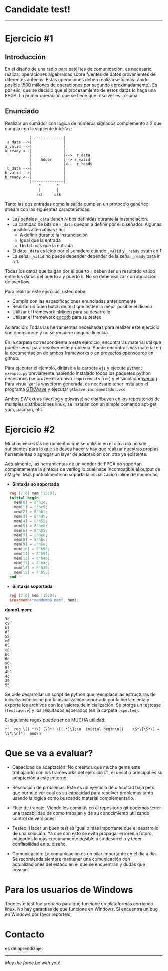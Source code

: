 # Candidate test!

---

# Ejercicio #1

## Introducción

En el diseño de una radio para satélites de comunicación, es necesario realizar
operaciones algebraicas sobre fuentes de datos provenientes de diferentes antenas.
Estas operaciones deben realizarse lo más rápido posible (500 millones de operaciones
por segundo aproximadamente). Es por ello, que se decidió que el procesamiento de estos
datos lo haga una FPGA. La primer operación que se tiene que resolver es la suma.

## Enunciado

Realizar un sumador con lógica de números signados complemento a 2 que cumpla con la siguiente
interfaz:

```
           |--------------|
 a_data -->|              |
a_valid -->|              |
a_ready <--|              |
           |              |-->  r_data
           |    Adder     |--> r_valid
           |              |<--  r_ready
 b_data -->|              |
b_valid -->|              |
b_ready <--|              |
           |--------------|
               ^       ^
               |       |
              rst     clk
```

Tanto las dos entradas como la salida cumplen un protocolo genérico stream con las
siguientes características:

* Las señales `_data` tienen N bits definidas durante la instanciación.
* La cantidad de bits de `r_data` quedan a definir por el diseñador. Algunas posibles alternativas son:
    * A definir durante la instanciación
    * Igual que la entrada
    * Un bit mas que la entrada 
* El dato `_data` es leído por el sumidero cuando `_valid` y `_ready` están en 1
* La señal `_valid` no puede depender depender de la señal `_ready` para ir a 1.

Todas los datos que salgan por el puerto `r` deben ser un resultado valido entre los datos
del puerto `a` y puerto `b`. No se debe realizar corroboración de overflow.

Para realizar este ejercicio, usted debe:
* Cumplir con las especificaciones enunciadas anteriormente
* Realizar un buen batch de test que testee lo mejor posible el diseño
* Utilizar el framework [nMigen](https://nmigen.info/nmigen/latest/) para su desarrollo
* Utilizar el framework [cocotb](https://docs.cocotb.org/en/stable/) para su testeo

Aclaración: Todas las herramientas necesitadas para realizar este ejercicio son opensource
y no se requiere ninguna licencia.

En la carpeta correspondiente a este ejercicio, encontrarás materíal util que puede servír
para resolver este problema. Puede encontrar más material en la documentación de ambos
frameworks o en proyectos opensource en github.

Para ejecutar el ejemplo, dirijase a la carpeta `ej1` y ejecute `python3 exemplo.py` previamente
habiendo instalado todos los paquetes python necesarios (se provee el archivo `requirements.txt`) y
el simulador [iverilog](http://iverilog.icarus.com/). Para visualizar la waveform generada,
es necesario tener instalado el programa [GTKWave](http://gtkwave.sourceforge.net/) y ejecutar
`gtkwave incrementador.vcd`

Ambos SW extras (iverilog y gtkwave) se distribuyen en los repositorios de multiples distribuciones
linux, se instalan con un simple comando apt-get, yum, pacman, etc.


# Ejercicio #2

Muchas veces las herramientas que se utilizan en el dia a dia no son suficientes para lo que se
desea hacer y hay que realizar nuestras propias herramientas o agregar un layer de adaptación
con otra ya existente.

Actualmente, las herramientas de un vendor de FPGA no soportan completamente la sintaxis de
verilog lo cual hace incompatible el output de nMigen. Más puntualmente no soporta la inicialización
inline de memorias:

* **Sintaxis no soportada**
```verilog
  reg [7:0] mem [15:0];
  initial begin
    mem[0] = 8'h3d;
    mem[1] = 8'hc9;
    mem[2] = 8'hbf;
    mem[3] = 8'hd5;
    mem[4] = 8'h52;
    mem[5] = 8'he0;
    mem[6] = 8'h05;
    mem[7] = 8'hc8;
    mem[8] = 8'hbc;
    mem[9] = 8'h6e;
    mem[10] = 8'h98;
    mem[11] = 8'h9f;
    mem[12] = 8'h4b;
    mem[13] = 8'h4c;
    mem[14] = 8'h39;
    mem[15] = 8'h55;
  end
```

* **Sintaxis soportada**
```verilog
  reg [7:0] mem [15:0];
  $readmemh("memdump0.mem", mem);
```
**dump1.mem**:
```
3d
c9
bf
d5
52
e0
05
c8
bc
6e
98
9f
4b`
4c
39
55
```

Se pide desarrollar un script de python que reemplace las estructuras de inicialización inline por
la inicialización soportada por la herramienta y exporte los archivos con los valores de inicialización.
Se otorga un testcase (`testcase.v`) y los resultados esperados (en la carpeta `expected`).

El siguiente regex puede ser de MUCHA utilidad:
```
r'  reg \[(.*)\] (\S*) \[(.*)\];\n  initial begin\n((    \S*\[\S*\] = \S*;\n)*)  end\n'
```


# Que se va a evaluar?

* Capacidad de adaptación: No creemos que mucha gente este trabajando con los frameworks del
ejercicio #1, el desafío principal es su adaptación a este entorno.

* Resolución de problemas: Este es un ejercicio de dificultad baja pero que permite
ver cual es su capacidad para resolver problemas tanto usando la lógica como buscando
material complementario.

* Flujo de trabajo: Viendo los commits en el repositorio git podemos tener una trazabilidad
de como trabajan y de su conocimiento utilizando control de versiones.

* Testeo: Hacer un buen test es igual o más importante que el desarrollo de una solución. Ya
que con esto se evita propagar errores a futuro, mitigarlos lo más cercanamente posible a su
desarrollo y tener confiabilidad en tu diseño.

* Comunicación: La comunicación es un pilar importante en el día a día. Se recomienda siempre
mantener una comunicación con actualizaciones del estado en el que se encuentran y dudas que
posean.


# Para los usuarios de Windows

Todo este test fue probado para que funcione en plataformas corriendo linux. No hay garantías
de que funcione en Windows. Si encuentra un bug en Windows por favor reportelo.


# Contacto

es de aprendizaje.


---

*May the force be with you!*
